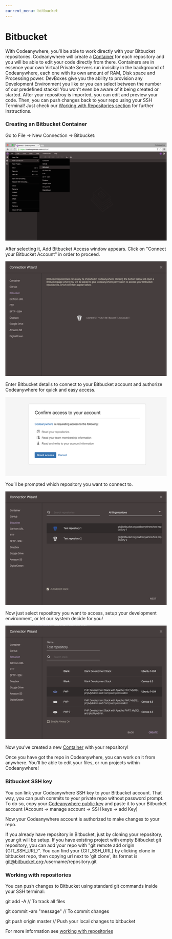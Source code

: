 ```yaml
---
current_menu: bitbucket
---
```


# Bitbucket

With Codeanywhere, you’ll be able to work directly with your Bitbucket repositories. Codeanywhere will create a [Container](http://docs.codeanywhere.com/connections/container.html) for each repository and you will be able to edit your code directly from there. Containers are in essence your own Virtual Private Servers run invisibly in the background of Codeanywhere, each one with its own amount of RAM, Disk space and Processing power. DevBoxes give you the ability to provision any Development Environment you like or you can select between the number of our predefined stacks! You won't even be aware of it being created or started. 
After your repositroy is imported, you can edit and preview your code. Then, you can push changes back to your repo using your SSH Terminal! Just check our [Working with Repositories section](http://docs.codeanywhere.com/connections/bitbucket.html#working-with-repositories) for further instructions.


### Creating an Bitbucket Container

Go to File -> New Connection -> Bitbucket:

![bitbucket-open](images/bitbucket-open.png "bitbucket-open")

After selecting it, Add Bitbucket Access window appears. Click on "Connect your Bitbucket Account" in order to proceed.

![bitbucket-connect](images/bitbucket-connect.png "bitbucket-connect")

Enter Bitbucket details to connect to your Bitbucket account and authorize Codeanywhere for quick and easy access.

![bitbucket-authorize](images/bitbucket-authorize.png "bitbucket-authorize")

You’ll be prompted which repository you want to connect to.

![bitbucket-repo](images/bitbucket-repo.png "bitbucket-repo")

Now just select repository you want to access, setup your development environment, or let our system decide for you!

![bitbucket-repo2](images/bitbucket-repo2.png "bitbucket-repo2")

Now you’ve created a new [Container](http://docs.codeanywhere.com/connections/container.html) with your repository!

Once you have got the repo in Codeanywhere, you can work on it from anywhere. You'll be able to edit your files, or run projects within Codeanywhere!


### Bitbucket SSH key

You can link your Codeanywhere SSH key to your Bitbucket account. That way, you can push commits to your private repo without password prompt. To do so, copy your [Codeanywhere public key](https://codeanywhere.com/dashboard#ssh-keys) and paste it to your Bitbucket account (Account -> manage account -> SSH keys -> add Key)

Now your Codeanywhere account is authorized to make changes to your repo.

If you already have repository in Bitbucket, just by cloning your repository, your git will be setup. If you have existing project with empty Bitbucket git repository, you can add your repo with "git remote add origin {GIT_SSH_URL}". You can find your {GIT_SSH_URL} by clicking clone in bitbucket repo, then copying url next to 'git clone', its format is git@bitbucket.org:/username/repository.git

### Working with repositories

You can push changes to Bitbucket using standard git commands inside your SSH terminal:

git add -A // To track all files

git commit -am "message" // To commit changes

git push origin master // Push your local changes to bitbucket

For more information see [working with repositories](http://docs.codeanywhere.com/connections/bitbucket.html#working-with-repositories)

